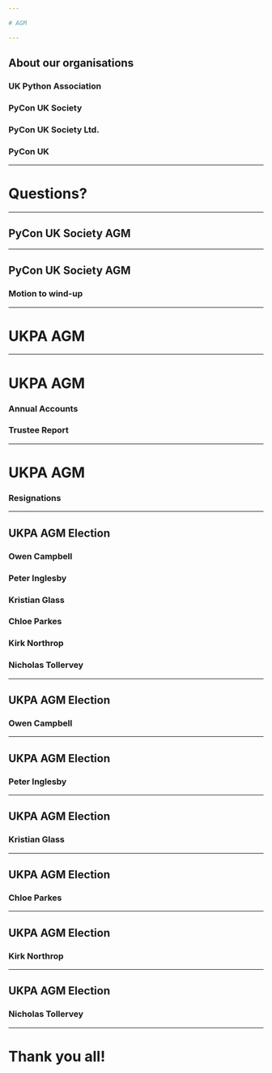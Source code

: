 ```yaml
---

# AGM

---
```


## About our organisations

### UK Python Association
### PyCon UK Society
### PyCon UK Society Ltd.
### PyCon UK

---

# Questions?

---

## PyCon UK Society AGM

---

## PyCon UK Society AGM

### Motion to wind-up

---

# UKPA AGM

---

# UKPA AGM

### Annual Accounts
### Trustee Report

---

# UKPA AGM

### Resignations

---

## UKPA AGM Election

### Owen Campbell
### Peter Inglesby
### Kristian Glass
### Chloe Parkes
### Kirk Northrop
### Nicholas Tollervey

---

## UKPA AGM Election

### Owen Campbell

---

## UKPA AGM Election

### Peter Inglesby

---

## UKPA AGM Election

### Kristian Glass

---

## UKPA AGM Election

### Chloe Parkes

---

## UKPA AGM Election

### Kirk Northrop

---

## UKPA AGM Election

### Nicholas Tollervey

---

# Thank you all!
